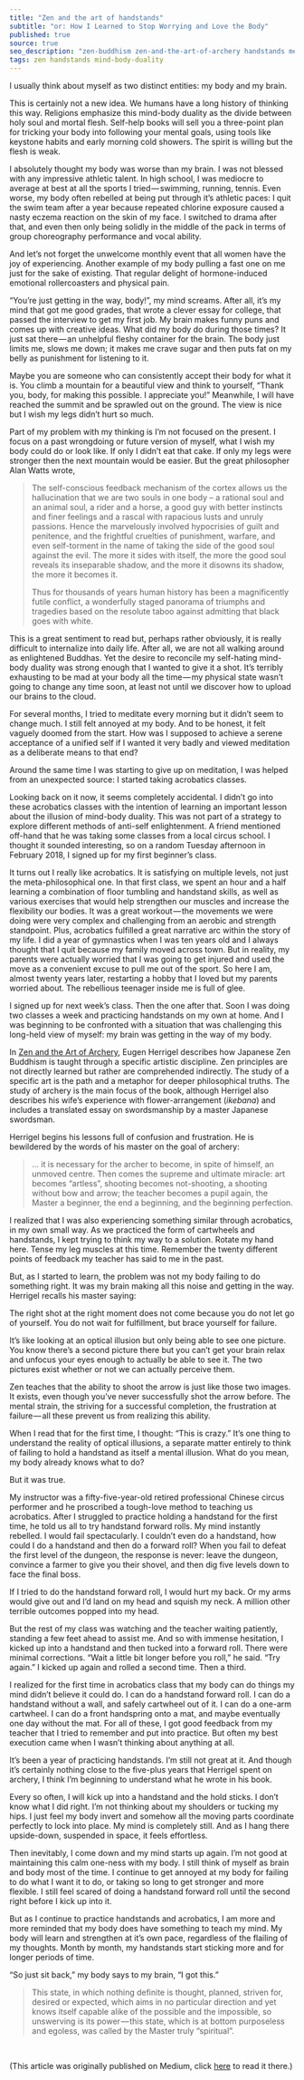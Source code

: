 ```yaml
---
title: "Zen and the art of handstands"
subtitle: "or: How I Learned to Stop Worrying and Love the Body"
published: true
source: true
seo_description: "zen-buddhism zen-and-the-art-of-archery handstands meditation"
tags: zen handstands mind-body-duality
---
```


I usually think about myself as two distinct entities: my body and my brain.

This is certainly not a new idea. We humans have a long history of thinking this way. Religions emphasize this mind-body duality as the divide between holy soul and mortal flesh. Self-help books will sell you a three-point plan for tricking your body into following your mental goals, using tools like keystone habits and early morning cold showers. The spirit is willing but the flesh is weak.

I absolutely thought my body was worse than my brain. I was not blessed with any impressive athletic talent. In high school, I was mediocre to average at best at all the sports I tried — swimming, running, tennis. Even worse, my body often rebelled at being put through it’s athletic paces: I quit the swim team after a year because repeated chlorine exposure caused a nasty eczema reaction on the skin of my face. I switched to drama after that, and even then only being solidly in the middle of the pack in terms of group choreography performance and vocal ability.

And let’s not forget the unwelcome monthly event that all women have the joy of experiencing. Another example of my body pulling a fast one on me just for the sake of existing. That regular delight of hormone-induced emotional rollercoasters and physical pain.

“You’re just getting in the way, body!”, my mind screams. After all, it’s my mind that got me good grades, that wrote a clever essay for college, that passed the interview to get my first job. My brain makes funny puns and comes up with creative ideas. What did my body do during those times? It just sat there — an unhelpful fleshy container for the brain. The body just limits me, slows me down; it makes me crave sugar and then puts fat on my belly as punishment for listening to it.

Maybe you are someone who can consistently accept their body for what it is. You climb a mountain for a beautiful view and think to yourself, “Thank you, body, for making this possible. I appreciate you!” Meanwhile, I will have reached the summit and be sprawled out on the ground. The view is nice but I wish my legs didn’t hurt so much.

Part of my problem with my thinking is I’m not focused on the present. I focus on a past wrongdoing or future version of myself, what I wish my body could do or look like. If only I didn’t eat that cake. If only my legs were stronger then the next mountain would be easier. But the great philosopher Alan Watts wrote,

> The self-conscious feedback mechanism of the cortex allows us the hallucination that we are two souls in one body – a rational soul and an animal soul, a rider and a horse, a good guy with better instincts and finer feelings and a rascal with rapacious lusts and unruly passions. Hence the marvelously involved hypocrisies of guilt and penitence, and the frightful cruelties of punishment, warfare, and even self-torment in the name of taking the side of the good soul against the evil. The more it sides with itself, the more the good soul reveals its inseparable shadow, and the more it disowns its shadow, the more it becomes it.
>
> Thus for thousands of years human history has been a magnificently futile conflict, a wonderfully staged panorama of triumphs and tragedies based on the resolute taboo against admitting that black goes with white.

This is a great sentiment to read but, perhaps rather obviously, it is really difficult to internalize into daily life. After all, we are not all walking around as enlightened Buddhas. Yet the desire to reconcile my self-hating mind-body duality was strong enough that I wanted to give it a shot. It’s terribly exhausting to be mad at your body all the time — my physical state wasn’t going to change any time soon, at least not until we discover how to upload our brains to the cloud.

For several months, I tried to meditate every morning but it didn’t seem to change much. I still felt annoyed at my body. And to be honest, it felt vaguely doomed from the start. How was I supposed to achieve a serene acceptance of a unified self if I wanted it very badly and viewed meditation as a deliberate means to that end?

Around the same time I was starting to give up on meditation, I was helped from an unexpected source: I started taking acrobatics classes.

Looking back on it now, it seems completely accidental. I didn’t go into these acrobatics classes with the intention of learning an important lesson about the illusion of mind-body duality. This was not part of a strategy to explore different methods of anti-self enlightenment. A friend mentioned off-hand that he was taking some classes from a local circus school. I thought it sounded interesting, so on a random Tuesday afternoon in February 2018, I signed up for my first beginner’s class.

It turns out I really like acrobatics. It is satisfying on multiple levels, not just the meta-philosophical one. In that first class, we spent an hour and a half learning a combination of floor tumbling and handstand skills, as well as various exercises that would help strengthen our muscles and increase the flexibility our bodies. It was a great workout — the movements we were doing were very complex and challenging from an aerobic and strength standpoint. Plus, acrobatics fulfilled a great narrative arc within the story of my life. I did a year of gymnastics when I was ten years old and I always thought that I quit because my family moved across town. But in reality, my parents were actually worried that I was going to get injured and used the move as a convenient excuse to pull me out of the sport. So here I am, almost twenty years later, restarting a hobby that I loved but my parents worried about. The rebellious teenager inside me is full of glee.

I signed up for next week’s class. Then the one after that. Soon I was doing two classes a week and practicing handstands on my own at home. And I was beginning to be confronted with a situation that was challenging this long-held view of myself: my brain was getting in the way of my body.

In [Zen and the Art of Archery](https://www.amazon.com/dp/B078WH2DJ5/ref=dp-kindle-redirect?_encoding=UTF8&btkr=1), Eugen Herrigel describes how Japanese Zen Buddhism is taught through a specific artistic discipline. Zen principles are not directly learned but rather are comprehended indirectly. The study of a specific art is the path and a metaphor for deeper philosophical truths. The study of archery is the main focus of the book, although Herrigel also describes his wife’s experience with flower-arrangement (*ikebana*) and includes a translated essay on swordsmanship by a master Japanese swordsman.

Herrigel begins his lessons full of confusion and frustration. He is bewildered by the words of his master on the goal of archery:

> ... it is necessary for the archer to become, in spite of himself, an unmoved centre. Then comes the supreme and ultimate miracle: art becomes “artless”, shooting becomes not-shooting, a shooting without bow and arrow; the teacher becomes a pupil again, the Master a beginner, the end a beginning, and the beginning perfection.

I realized that I was also experiencing something similar through acrobatics, in my own small way. As we practiced the form of cartwheels and handstands, I kept trying to think my way to a solution. Rotate my hand here. Tense my leg muscles at this time. Remember the twenty different points of feedback my teacher has said to me in the past.

But, as I started to learn, the problem was not my body failing to do something right. It was my brain making all this noise and getting in the way. Herrigel recalls his master saying:

<p class="large-quote">The right shot at the right moment does not come because you do not let go of yourself. You do not wait for fulfillment, but brace yourself for failure.</p>

It’s like looking at an optical illusion but only being able to see one picture. You know there’s a second picture there but you can’t get your brain relax and unfocus your eyes enough to actually be able to see it. The two pictures exist whether or not we can actually perceive them.

Zen teaches that the ability to shoot the arrow is just like those two images. It exists, even though you’ve never successfully shot the arrow before. The mental strain, the striving for a successful completion, the frustration at failure — all these prevent us from realizing this ability.

When I read that for the first time, I thought: “This is crazy.” It’s one thing to understand the reality of optical illusions, a separate matter entirely to think of failing to hold a handstand as itself a mental illusion. What do you mean, my body already knows what to do?

But it was true.

My instructor was a fifty-five-year-old retired professional Chinese circus performer and he proscribed a tough-love method to teaching us acrobatics. After I struggled to practice holding a handstand for the first time, he told us all to try handstand forward rolls. My mind instantly rebelled. I would fail spectacularly. I couldn’t even do a handstand, how could I do a handstand and then do a forward roll? When you fail to defeat the first level of the dungeon, the response is never: leave the dungeon, convince a farmer to give you their shovel, and then dig five levels down to face the final boss.

If I tried to do the handstand forward roll, I would hurt my back. Or my arms would give out and I’d land on my head and squish my neck. A million other terrible outcomes popped into my head.

But the rest of my class was watching and the teacher waiting patiently, standing a few feet ahead to assist me. And so with immense hesitation, I kicked up into a handstand and then tucked into a forward roll. There were minimal corrections. “Wait a little bit longer before you roll,” he said. “Try again.” I kicked up again and rolled a second time. Then a third.

I realized for the first time in acrobatics class that my body can do things my mind didn’t believe it could do. I can do a handstand forward roll. I can do a handstand without a wall, and safely cartwheel out of it. I can do a one-arm cartwheel. I can do a front handspring onto a mat, and maybe eventually one day without the mat. For all of these, I got good feedback from my teacher that I tried to remember and put into practice. But often my best execution came when I wasn’t thinking about anything at all.

It’s been a year of practicing handstands. I’m still not great at it. And though it’s certainly nothing close to the five-plus years that Herrigel spent on archery, I think I’m beginning to understand what he wrote in his book.

Every so often, I will kick up into a handstand and the hold sticks. I don’t know what I did right. I’m not thinking about my shoulders or tucking my hips. I just feel my body invert and somehow all the moving parts coordinate perfectly to lock into place. My mind is completely still. And as I hang there upside-down, suspended in space, it feels effortless.

Then inevitably, I come down and my mind starts up again. I’m not good at maintaining this calm one-ness with my body. I still think of myself as brain and body most of the time. I continue to get annoyed at my body for failing to do what I want it to do, or taking so long to get stronger and more flexible. I still feel scared of doing a handstand forward roll until the second right before I kick up into it.

But as I continue to practice handstands and acrobatics, I am more and more reminded that my body does have something to teach my mind. My body will learn and strengthen at it’s own pace, regardless of the flailing of my thoughts. Month by month, my handstands start sticking more and for longer periods of time.

“So just sit back,” my body says to my brain, “I got this.”

> This state, in which nothing definite is thought, planned, striven for, desired or expected, which aims in no particular direction and yet knows itself capable alike of the possible and the impossible, so unswerving is its power — this state, which is at bottom purposeless and egoless, was called by the Master truly “spiritual”.

<br>
<p class="source">
(This article was originally published on Medium, click <a href="https://medium.com/@vivqu/zen-and-the-art-of-handstands-3a5b1ce3f25a" target="_blank">here</a> to read it there.)
</p>
